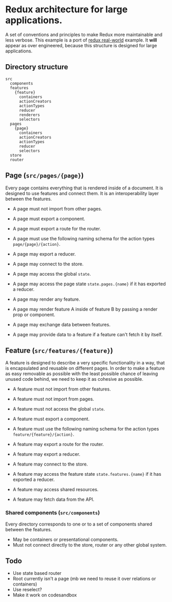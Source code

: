 # Redux architecture for large applications.

A set of conventions and principles to make Redux more maintainable and less verbose. This example is a port of [redux real-world](https://github.com/reduxjs/redux/blob/master/examples/real-world/) example. It **will** appear as over engineered, because this structure is designed for large applications.

## Directory structure

```
src
  components
  features
    {feature}
      containers
      actionCreators
      actionTypes
      reducer
      renderers
      selectors
  pages
    {page}
      containers
      actionCreators
      actionTypes
      reducer
      selectors
  store
  router
```

## Page (`src/pages/{page}`)

Every page contains everything that is rendered inside of a document. It is designed to use features and connect them. It is an interoperability layer between the features.

- A page must not import from other pages.

- A page must export a component.
- A page must export a route for the router.
- A page must use the following naming schema for the action types `page/{page}/{action}`.

- A page may export a reducer.
- A page may connect to the store.
- A page may access the global `state`.
- A page may access the page state `state.pages.{name}` if it has exported a reducer.
- A page may render any feature.
- A page may render feature A inside of feature B by passing a render prop or component.
- A page may exchange data between features.
- A page may provide data to a feature if a feature can't fetch it by itself.

## Feature (`src/features/{feature}`)

A feature is designed to describe a very specific functionality in a way, that is encapsulated and reusable on different pages. In order to make a feature as easy removable as possible with the least possible chance of leaving unused code behind, we need to keep it as cohesive as possible.

- A feature must not import from other features.
- A feature must not import from pages.
- A feature must not access the global `state`.

- A feature must export a component.
- A feature must use the following naming schema for the action types `feature/{feature}/{action}`.

- A feature may export a route for the router.
- A feature may export a reducer.
- A feature may connect to the store.
- A feature may access the feature state `state.features.{name}` if it has exported a reducer.
- A feature may access shared resources.
- A feature may fetch data from the API.

### Shared components (`src/components`)

Every directory corresponds to one or to a set of components shared between the features.

- May be containers or presentational components.
- Must not connect directly to the store, router or any other global system.

## Todo

- Use state based router
- Root currently isn't a page (mb we need to reuse it over relations or containers)
- Use reselect?
- Make it work on codesandbox

